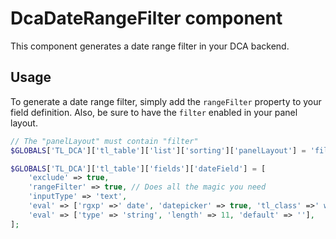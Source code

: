 # DcaDateRangeFilter component

This component generates a date range filter in your DCA backend.


## Usage

To generate a date range filter, simply add the `rangeFilter` property to your field definition. 
Also, be sure to have the `filter` enabled in your panel layout.

```php
// The "panelLayout" must contain "filter"
$GLOBALS['TL_DCA']['tl_table']['list']['sorting']['panelLayout'] = 'filter;search,limit';

$GLOBALS['TL_DCA']['tl_table']['fields']['dateField'] = [
    'exclude' => true,
    'rangeFilter' => true, // Does all the magic you need
    'inputType' => 'text',
    'eval' => ['rgxp' =>' date', 'datepicker' => true, 'tl_class' =>' w50 wizard'],
    'eval' => ['type' => 'string', 'length' => 11, 'default' => ''],
];
```
